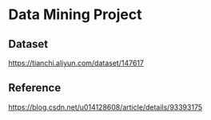 # Data Mining Project

## Dataset
https://tianchi.aliyun.com/dataset/147617

## Reference
https://blog.csdn.net/u014128608/article/details/93393175
